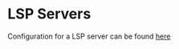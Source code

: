 LSP Servers
===========

Configuration for a LSP server can be found [here](https://neovim.io/doc/user/lsp.html#lsp-core)
